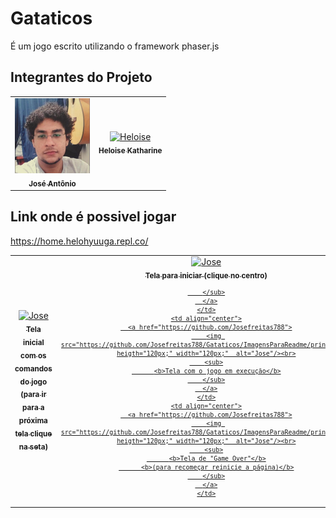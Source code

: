 # Gataticos
É um jogo escrito utilizando o framework phaser.js

## Integrantes do Projeto

<table>
  <tr>
    <td align="center">
      <a href="https://github.com/Josefreitas788">
        <img src="https://github.com/Josefreitas788/Gataticos/blob/main/ImagensParaReadme/jose.jpg" heigth="120px;" width="120px;"  alt="Jose"/><br>
        <sub>
          <b>José Antônio</b>
        </sub>
      </a>
    </td>
    <td align="center">
      <a href="https://github.com/HeloiseKatharine">
        <img src="https://github.com/Josefreitas788/Gataticos/ImagensParaReadme/heloise.jpg" heigth="120px;" width="120px;" alt="Heloise"/><br>
        <sub>
          <b>Heloise Katharine</b>
        </sub>
      </a>
    </td>
   </tr>
  </table>
   
## Link onde é possivel jogar
https://home.helohyuuga.repl.co/


<table>
  <tr>
    <td align="center">
      <a href="https://github.com/Josefreitas788">
        <img src="https://github.com/Josefreitas788/Gataticos/ImagensParaReadme/print1.jpg" heigth="120px;" width="120px;"  alt="Jose"/><br>
        <sub>
          <b>Tela inicial com os comandos do jogo</b>
          <b>(para ir para a próxima tela clique na seta)</b>
        </sub>
      </a>
    </td>
    <td align="center">
      <a href="https://github.com/Josefreitas788">
        <img src="https://github.com/Josefreitas788/Gataticos/ImagensParaReadme/print2.jpg" heigth="120px;" width="120px;"  alt="Jose"/><br>
        <sub>
          <b>Tela para iniciar</b>
          <b>(clique no centro)</b>
          
        </sub>
      </a>
    </td>
    <td align="center">
      <a href="https://github.com/Josefreitas788">
        <img src="https://github.com/Josefreitas788/Gataticos/ImagensParaReadme/print3.jpg" heigth="120px;" width="120px;"  alt="Jose"/><br>
        <sub>
          <b>Tela com o jogo em execução</b>
        </sub>
      </a>
    </td>
    <td align="center">
      <a href="https://github.com/Josefreitas788">
        <img src="https://github.com/Josefreitas788/Gataticos/ImagensParaReadme/print4.jpg" heigth="120px;" width="120px;"  alt="Jose"/><br>
        <sub>
          <b>Tela de "Game Over"</b>
          <b>(para recomeçar reinicie a página)</b>
        </sub>
      </a>
    </td>
   </tr>
  </table>
